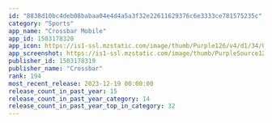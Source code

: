 ```yaml
---
id: "8838d10bc4deb08babaa04e4d4a5a3f32e22611629376c6e3333ce781575235c"
category: "Sports"
app_name: "Crossbar Mobile"
app_id: 1503178320
app_icon: https://is1-ssl.mzstatic.com/image/thumb/Purple126/v4/d1/34/0a/d1340ae2-8466-132d-2662-db9d51c2e197/AppIcon-1x_U007epad-85-220.png/1024x1024bb.png
app_screenshot: https://is1-ssl.mzstatic.com/image/thumb/PurpleSource122/v4/07/a5/68/07a56854-851b-501e-9f15-652cc0c71df0/ebc7d95b-351a-4402-9d66-d8e73e5d5741_1-01.png/1242x2688bb.png
publisher_id: 1503178319
publisher_name: "Crossbar"
rank: 194
most_recent_release: 2023-12-19 00:00:00
release_count_in_past_year: 15
release_count_in_past_year_category: 14
release_count_in_past_year_top_in_category: 32
---
```


